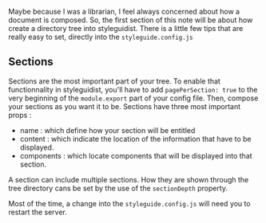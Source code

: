 Maybe because I was a librarian, I feel always concerned about how a document is composed. So, the first section of this note will be about how create a directory tree into styleguidist. There is a little few tips that are really easy to set, directly into the ``styleguide.config.js``

## Sections

Sections are the most important part of your tree. To enable that functionnality in styleguidist, you'll have to add `pagePerSection: true` to the very beginning of the ``module.export`` part of your config file. Then, compose your sections as you want it to be.
Sections have three most important props : 
- name : which define how your section will be entitled
- content : which indicate the location of the information that have to be displayed.
- components : which locate components that will be displayed into that section.

A section can include multiple sections. How they are shown through the tree directory cans be set by the use of the ``sectionDepth`` property.

Most of the time, a change into the ``styleguide.config.js`` will need you to restart the server.